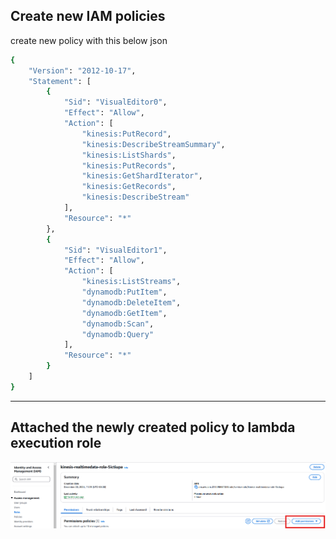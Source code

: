 ## **Create new IAM policies**

create new policy with this below json

```bash
{
    "Version": "2012-10-17",
    "Statement": [
        {
            "Sid": "VisualEditor0",
            "Effect": "Allow",
            "Action": [
                "kinesis:PutRecord",
                "kinesis:DescribeStreamSummary",
                "kinesis:ListShards",
                "kinesis:PutRecords",
                "kinesis:GetShardIterator",
                "kinesis:GetRecords",
                "kinesis:DescribeStream"
            ],
            "Resource": "*"
        },
        {
            "Sid": "VisualEditor1",
            "Effect": "Allow",
            "Action": [
                "kinesis:ListStreams",
                "dynamodb:PutItem",
                "dynamodb:DeleteItem",
                "dynamodb:GetItem",
                "dynamodb:Scan",
                "dynamodb:Query"
            ],
            "Resource": "*"
        }
    ]
}
```

---

## **Attached the newly created policy to lambda execution role**

![alt text](./images/image-7.png)
